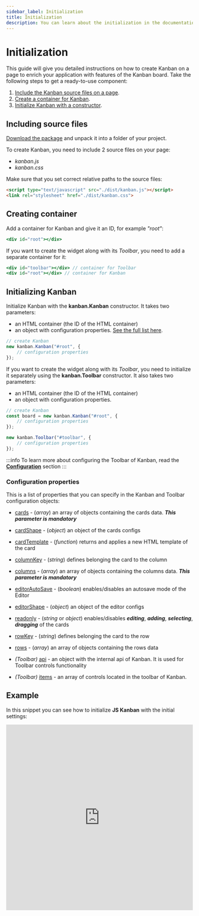 ```yaml
---
sidebar_label: Initialization
title: Initialization
description: You can learn about the initialization in the documentation of the DHTMLX JavaScript Kanban library. Browse developer guides and API reference, try out code examples and live demos, and download a free 30-day evaluation version of DHTMLX Kanban.
---
```


# Initialization

This guide will give you detailed instructions on how to create Kanban on a page to enrich your application with features of the Kanban board. Take the following steps to get a ready-to-use component:

1. [Include the Kanban source files on a page](#including-source-files).
2. [Create a container for Kanban](#creating-container).
3. [Initialize Kanban with a constructor](#initializing-kanban).

## Including source files

[Download the package](https://dhtmlx.com/docs/products/dhtmlxKanban/download.shtml) and unpack it into a folder of your project.

To create Kanban, you need to include 2 source files on your page:

- *kanban.js*
- *kanban.css*

Make sure that you set correct relative paths to the source files:

```html title="index.html"
<script type="text/javascript" src="./dist/kanban.js"></script>  
<link rel="stylesheet" href="./dist/kanban.css">
```

## Creating container

Add a container for Kanban and give it an ID, for example *"root"*:

```jsx title="index.html"
<div id="root"></div>
```

If you want to create the widget along with its *Toolbar*, you need to add a separate container for it:

```jsx {1} title="index.html"
<div id="toolbar"></div> // container for Toolbar
<div id="root"></div> // container for Kanban
```

## Initializing Kanban

Initialize Kanban with the **kanban.Kanban** constructor. It takes two parameters:

- an HTML container (the ID of the HTML container)
- an object with configuration properties. [See the full list here](#configuration-properties).

```jsx title="index.html"
// create Kanban
new kanban.Kanban("#root", {
    // configuration properties
});
```

If you want to create the widget along with its *Toolbar*, you need to initialize it separately using the **kanban.Toolbar** constructor. It also takes two parameters:

- an HTML container (the ID of the HTML container)
- an object with configuration properties.

```jsx {6-8} title="index.html"
// create Kanban
const board = new kanban.Kanban("#root", {
	// configuration properties
});

new kanban.Toolbar("#toolbar", {
	// configuration properties
});
```

:::info
To learn more about configuring the Toolbar of Kanban, read the [**Configuration**](./configuration.md/#toolbar) section
:::

### Configuration properties

This is a list of properties that you can specify in the Kanban and Toolbar configuration objects:

- [cards](api/config/js_kanban_cards_config.md) - (*array*) an array of objects containing the cards data. ***This parameter is mandatory***
- [cardShape](api/config/js_kanban_cardshape_config.md) - (*object*) an object of the cards configs
- [cardTemplate](api/config/js_kanban_cardtemplate_config.md) - (*function*) returns and applies a new HTML template of the card
- [columnKey](api/config/js_kanban_columnkey_config.md) - (*string*) defines belonging the card to the column
- [columns](api/config/js_kanban_columns_config.md) - (*array*) an array of objects containing the columns data. ***This parameter is mandatory***
- [editorAutoSave](api/config/js_kanban_editorautosave_config.md) - (*boolean*) enables/disables an autosave mode of the Editor
- [editorShape](api/config/js_kanban_editorshape_config.md) - (*object*) an object of the editor configs
- [readonly](api/config/js_kanban_readonly_config.md) - (*string* or *object*) enables/disables ***editing***, ***adding***, ***selecting***, ***dragging*** of the cards
- [rowKey](api/config/js_kanban_rowkey_config.md) - (*string*) defines belonging the card to the row
- [rows](api/config/js_kanban_rows_config.md) - (*array*) an array of objects containing the rows data

- *(Toolbar)* [api](api/config/toolbar_api_config.md) - an object with the internal api of Kanban. It is used for Toolbar controls functionality
- *(Toolbar)* [items](api/config/toolbar_items_config.md) - an array of controls located in the toolbar of Kanban.

## Example

In this snippet you can see how to initialize **JS Kanban** with the initial settings:

<iframe src="https://snippet.dhtmlx.com/gb50vyip?mode=js" frameborder="0" class="snippet_iframe" width="100%" height="500"></iframe>
